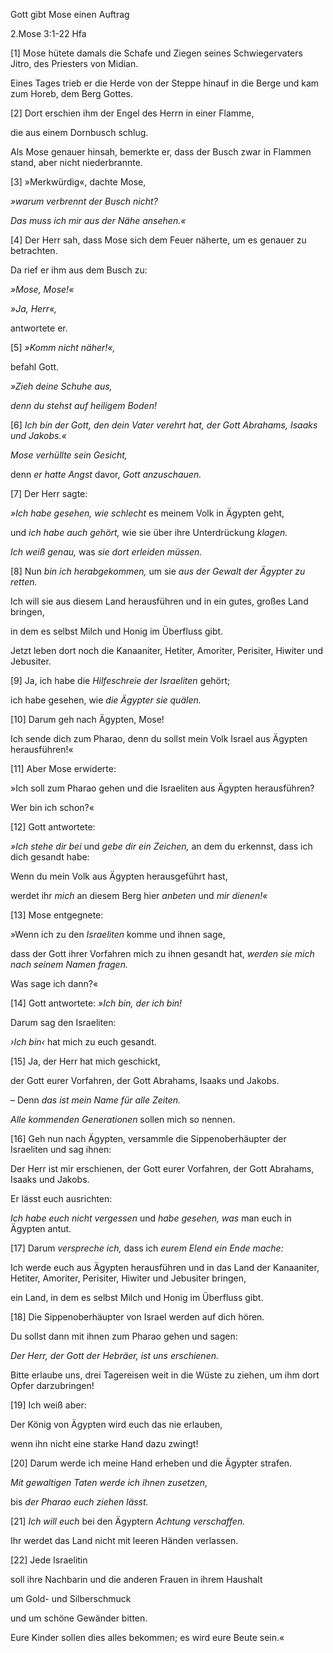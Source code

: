 Gott gibt Mose einen Auftrag 


2.Mose 3:1-22 Hfa


[1]
Mose
hütete damals die Schafe und Ziegen
seines Schwiegervaters
Jitro,
des Priesters von Midian.


Eines Tages
trieb er die Herde
von der Steppe hinauf
in die Berge
und kam zum Horeb,
dem Berg Gottes.


[2]
Dort erschien ihm
der Engel des Herrn in einer Flamme,

die
aus einem Dornbusch schlug.


Als Mose
genauer hinsah,
bemerkte er,
dass der Busch
zwar in Flammen stand,
aber nicht niederbrannte.


[3]
»Merkwürdig«,
dachte Mose,

*»warum verbrennt der Busch nicht?*

*Das muss ich mir aus der Nähe ansehen.«*


[4]
Der Herr sah,
dass Mose sich dem Feuer näherte,
um es genauer zu betrachten.


Da rief er ihm aus dem Busch zu:

*»Mose, Mose!«*

*»Ja, Herr«,*

antwortete er.


[5]
*»Komm nicht näher!«,*

befahl Gott.

*»Zieh deine Schuhe aus,*

*denn du stehst auf heiligem Boden!*


[6]
*Ich bin der Gott,*
*den dein Vater verehrt hat,*
*der Gott Abrahams,*
*Isaaks und Jakobs.«*

_Mose verhüllte sein Gesicht,_

denn
_er hatte Angst_ davor,
_Gott anzuschauen._


[7]
Der Herr sagte:

*»Ich habe gesehen,*
*wie schlecht*
es meinem Volk in Ägypten geht,

und *ich habe auch gehört,*
wie sie über ihre Unterdrückung *klagen.*


*Ich weiß genau,*
was
*sie dort erleiden müssen.*


[8]
Nun
*bin ich herabgekommen,*
um
sie *aus der Gewalt der Ägypter zu retten.*

Ich will sie aus diesem Land herausführen
und in ein gutes, großes Land bringen,

in dem es selbst Milch und Honig im Überfluss gibt.

Jetzt leben dort noch
die Kanaaniter,
Hetiter,
Amoriter,
Perisiter,
Hiwiter und Jebusiter.

[9]
Ja,
ich habe die *Hilfeschreie der Israeliten* gehört;

ich habe gesehen,
wie
*die Ägypter sie quälen.*

[10]
Darum
geh nach Ägypten, Mose!

Ich sende dich zum Pharao,
denn
du sollst mein Volk Israel
aus Ägypten herausführen!«

[11]
Aber Mose erwiderte:

»Ich soll zum Pharao gehen
und die Israeliten aus Ägypten herausführen?

Wer bin ich schon?«


[12]
Gott antwortete:

*»Ich stehe dir bei*
und *gebe dir ein Zeichen,*
an dem du erkennst,
dass ich dich gesandt habe:

Wenn du mein Volk aus Ägypten herausgeführt hast,

werdet ihr *mich*
an diesem Berg hier
*anbeten*
und *mir dienen!«*

[13]
Mose entgegnete:

»Wenn ich zu den *Israeliten* komme
und ihnen sage,

dass
der Gott ihrer Vorfahren mich zu ihnen gesandt hat,
*werden sie mich*
*nach seinem Namen fragen.*

Was sage ich dann?«

[14]
Gott antwortete:
*»Ich bin, der ich bin!*

Darum sag den Israeliten:

*›Ich bin‹*
hat mich zu euch gesandt.


[15]
Ja,
der Herr hat mich geschickt,

der Gott eurer Vorfahren,
der Gott
Abrahams, Isaaks und Jakobs.

– Denn
*das ist mein Name*
*für alle Zeiten.*


*Alle kommenden Generationen* sollen mich so nennen.

[16]
Geh nun nach Ägypten,
versammle die Sippenoberhäupter der Israeliten
und sag ihnen:

Der Herr ist mir erschienen,
der Gott eurer Vorfahren,
der Gott
Abrahams, Isaaks und Jakobs.

Er lässt euch ausrichten:

*Ich habe euch nicht vergessen*
und *habe gesehen,*
*was*
man euch in Ägypten antut.

[17]
Darum *verspreche ich,*
dass
ich *eurem Elend ein Ende mache:*

Ich werde euch aus Ägypten herausführen
und in das Land
der Kanaaniter,
Hetiter,
Amoriter,
Perisiter,
Hiwiter und Jebusiter
bringen,

ein Land,
in dem es selbst
Milch und Honig
im Überfluss gibt.

[18]
Die Sippenoberhäupter von Israel werden auf dich hören.

Du sollst dann mit ihnen zum Pharao gehen und sagen:

*Der Herr,*
*der Gott der Hebräer,*
*ist uns erschienen.*

Bitte erlaube uns,
drei Tagereisen weit in die Wüste zu ziehen,
um ihm dort
Opfer darzubringen!

[19]
Ich weiß aber:

Der König von Ägypten wird euch das nie erlauben,

wenn
ihn nicht
eine starke Hand
dazu zwingt!

[20]
Darum
werde ich
meine Hand erheben
und die Ägypter strafen.

*Mit gewaltigen Taten*
*werde ich ihnen zusetzen,*

bis
*der Pharao euch ziehen lässt.*


[21]
*Ich will euch*
bei den Ägyptern
*Achtung verschaffen.*

Ihr werdet das Land
nicht
mit leeren Händen verlassen.


[22]
Jede Israelitin

soll ihre Nachbarin
und die anderen Frauen
in ihrem Haushalt

um
Gold- und Silberschmuck

und um
schöne Gewänder bitten.


Eure Kinder
sollen dies alles bekommen;
es wird eure Beute sein.«